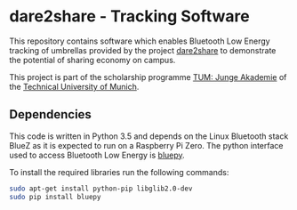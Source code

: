 # dare2share - Tracking Software

This repository contains software which enables Bluetooth Low Energy tracking of umbrellas provided by the project [dare2share](jungeakademie.tum.de/dare2share) to demonstrate the potential of sharing economy on campus.

This project is part of the scholarship programme [TUM: Junge Akademie](jungeakademie.tum.de) of the [Technical University of Munich](tum.de).


## Dependencies

This code is written in Python 3.5 and depends on the Linux Bluetooth stack BlueZ as it is expected to run on a Raspberry Pi Zero. The python interface used to access Bluetooth Low Energy is [bluepy](github.com/IanHarvey/bluepy).

To install the required libraries run the following commands:
```sh
sudo apt-get install python-pip libglib2.0-dev
sudo pip install bluepy 
```